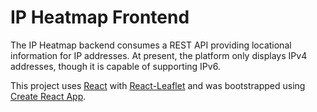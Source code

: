 # IP Heatmap Frontend
The IP Heatmap backend consumes a REST API providing locational information for
IP addresses. At present, the platform only displays IPv4 addresses, though it is
capable of supporting IPv6.

This project uses [React](https://reactjs.org/) with
[React-Leaflet](https://react-leaflet.js.org/) and was bootstrapped
using [Create React App](https://github.com/facebook/create-react-app).
